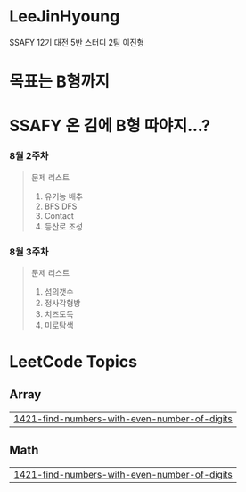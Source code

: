 # LeeJinHyoung
SSAFY 12기 대전 5반 스터디 2팀 이진형

# 목표는 B형까지
# SSAFY 온 김에 B형 따야지...?




### 8월 2주차
> 문제 리스트
> 1. 유기농 배추
> 2. BFS DFS
> 3. Contact
> 4. 등산로 조성

### 8월 3주차 
> 문제 리스트
> 1. 섬의갯수
> 2. 정사각형방
> 3. 치즈도둑
> 4. 미로탐색

<!---LeetCode Topics Start-->
# LeetCode Topics
## Array
|  |
| ------- |
| [1421-find-numbers-with-even-number-of-digits](https://github.com/Jinnyzinny/LeeJinHyoung/tree/master/1421-find-numbers-with-even-number-of-digits) |
## Math
|  |
| ------- |
| [1421-find-numbers-with-even-number-of-digits](https://github.com/Jinnyzinny/LeeJinHyoung/tree/master/1421-find-numbers-with-even-number-of-digits) |
<!---LeetCode Topics End-->
